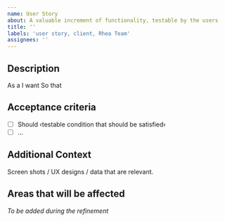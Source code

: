 ```yaml
---
name: User Story
about: A valuable increment of functionality, testable by the users
title: ''
labels: 'user story, client, Rhea Team'
assignees: ''
---
```


## Description

As a <persona or stakeholder type>
I want <some software feature>
So that <some business value>

## Acceptance criteria

- [ ] Should ‹testable condition that should be satisfied›
- [ ] …

## Additional Context

Screen shots / UX designs / data that are relevant.

## Areas that will be affected

_To be added during the refinement_
